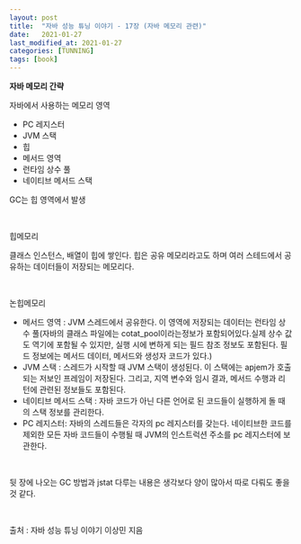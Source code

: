 ```yaml
---
layout: post
title:  "자바 성능 튜닝 이야기 - 17장 (자바 메모리 관련)"
date:   2021-01-27
last_modified_at: 2021-01-27
categories: [TUNNING]
tags: [book]
---
```


**자바 메모리 간략**

자바에서 사용하는 메모리 영역

- PC 레지스터
- JVM 스택
- 힙
- 메서드 영역
- 런타임 상수 풀
- 네이티브 메서드 스택

GC는 힙 영역에서 발생

<br/>

힙메모리

클래스 인스턴스, 배열이 힙에 쌓인다. 힙은 공유 메모리라고도 하며 여러 스테드에서 공유하는 데이터들이 저장되는 메모리다.

<br/>

논힙메모리

- 메서드 영역 : JVM 스레드에서 공유한다. 이 영역에 저장되는 데이터는 런타임 상수 풀(자바의 클래스 파일에는 cotat_pool이라는정보가 포함되어있다.실제 상수 값도 역기에 포함될 수 있지만, 실행 시에 변하게 되는 필드 참조 정보도 포함된다. 필드 정보에는 메서드 데이터, 메서드와 생성자 코드가 있다.)
- JVM 스택 : 스레드가 시작할 때 JVM 스택이 생성된다. 이 스택에는 apjem가 호출되는 저보인 프레임이 저장된다. 그리고, 지역 변수와 임시 결과, 메서드 수행과 리턴에 관련된 정보들도 포함된다.
- 네이티브 메서드 스택 : 자바 코드가 아닌 다른 언어로 된 코드들이 실행하게 돌 때의 스택 정보를 관리한다.
- PC 레지스터: 자바의 스레드들은 각자의 pc 레지스터를 갖는다. 네이티브한 코드를 제외한 모든 자바 코드들이 수행될 때 JVM의 인스트럭션 주소를 pc 레지스터에 보관한다.

<br/>

뒷 장에 나오는 GC 방법과 jstat 다루는 내용은 생각보다 양이 많아서 따로 다뤄도 좋을것 같다. 

<br/>

출처 : 자바 성능 튜닝 이야기 이상민 지음

<br/>